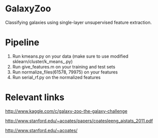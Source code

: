 GalaxyZoo
=========

Classifying galaxies using single-layer unsupervised feature extraction.

Pipeline
=========
1. Run kmeans.py on your data (make sure to use modified sklearn/cluster/k_means_.py)
2. Run give_features.m on your training and test sets
3. Run normalize_files(61578, 79975) on your features
4. Run serial_rf.py on the normalized features

Relevant links
==============

http://www.kaggle.com/c/galaxy-zoo-the-galaxy-challenge

http://www.stanford.edu/~acoates/papers/coatesleeng_aistats_2011.pdf

http://www.stanford.edu/~acoates/